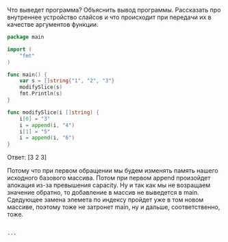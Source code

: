 Что выведет программа? Объяснить вывод программы. Рассказать про внутреннее устройство слайсов и что происходит при передачи их в качестве аргументов функции.

```go
package main

import (
	"fmt"
)

func main() {
	var s = []string{"1", "2", "3"}
	modifySlice(s)
	fmt.Println(s)
}

func modifySlice(i []string) {
	i[0] = "3"
	i = append(i, "4")
	i[1] = "5"
	i = append(i, "6")
}
```

Ответ:
[3 2 3]

Потому что при первом обращении мы будем изменять память нашего исходного базового массива. Потом при первом append произойдет алокация из-за превышения capacity. Ну и так как мы не возращаем значение обратно, то добавление в массив не выведется в main. Сдедующее замена элемета по индексу пройдет уже в том новом массиве, поэтому тоже не затронет main, ну и дальше, соответственно, тоже.
```

...

```
